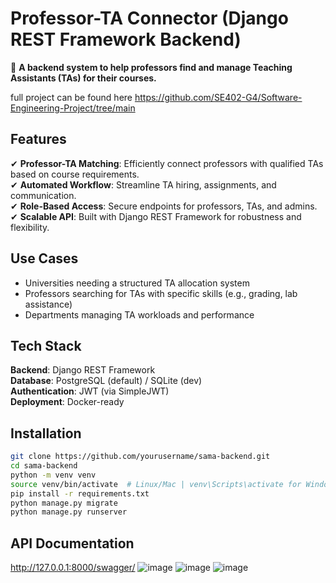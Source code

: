 # Professor-TA Connector (Django REST Framework Backend)

🚀 **A backend system to help professors find and manage Teaching Assistants (TAs) for their courses.**

full project can be found here https://github.com/SE402-G4/Software-Engineering-Project/tree/main

## Features

✔ **Professor-TA Matching**: Efficiently connect professors with qualified TAs based on course requirements.  
✔ **Automated Workflow**: Streamline TA hiring, assignments, and communication.  
✔ **Role-Based Access**: Secure endpoints for professors, TAs, and admins.  
✔ **Scalable API**: Built with Django REST Framework for robustness and flexibility.  

## Use Cases

- Universities needing a structured TA allocation system  
- Professors searching for TAs with specific skills (e.g., grading, lab assistance)  
- Departments managing TA workloads and performance  

## Tech Stack

**Backend**: Django REST Framework  
**Database**: PostgreSQL (default) / SQLite (dev)  
**Authentication**: JWT (via SimpleJWT)  
**Deployment**: Docker-ready  

## Installation

```bash
git clone https://github.com/yourusername/sama-backend.git
cd sama-backend
python -m venv venv
source venv/bin/activate  # Linux/Mac | venv\Scripts\activate for Windows
pip install -r requirements.txt
python manage.py migrate
python manage.py runserver
```

## API Documentation
http://127.0.0.1:8000/swagger/
![image](https://github.com/user-attachments/assets/69a3f4b1-cf11-4ec4-9c77-0f030d193ade)
![image](https://github.com/user-attachments/assets/bfe2e12c-4f23-43c4-8924-af8447f12f3f)
![image](https://github.com/user-attachments/assets/c536c2d1-187a-4f2e-976d-c9b95c5da9d9)


